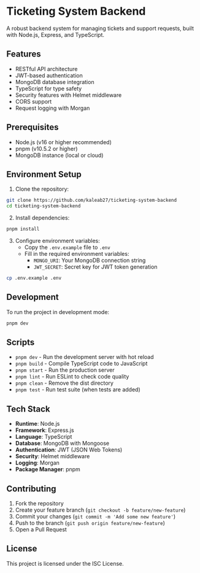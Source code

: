 # Ticketing System Backend

A robust backend system for managing tickets and support requests, built with Node.js, Express, and TypeScript.

## Features

- RESTful API architecture
- JWT-based authentication
- MongoDB database integration
- TypeScript for type safety
- Security features with Helmet middleware
- CORS support
- Request logging with Morgan

## Prerequisites

- Node.js (v16 or higher recommended)
- pnpm (v10.5.2 or higher)
- MongoDB instance (local or cloud)

## Environment Setup

1. Clone the repository:

```bash
git clone https://github.com/kaleab27/ticketing-system-backend
cd ticketing-system-backend
```

2. Install dependencies:

```bash
pnpm install
```

3. Configure environment variables:
   - Copy the `.env.example` file to `.env`
   - Fill in the required environment variables:
     - `MONGO_URI`: Your MongoDB connection string
     - `JWT_SECRET`: Secret key for JWT token generation

```bash
cp .env.example .env
```

## Development

To run the project in development mode:

```bash
pnpm dev
```

## Scripts

- `pnpm dev` - Run the development server with hot reload
- `pnpm build` - Compile TypeScript code to JavaScript
- `pnpm start` - Run the production server
- `pnpm lint` - Run ESLint to check code quality
- `pnpm clean` - Remove the dist directory
- `pnpm test` - Run test suite (when tests are added)

## Tech Stack

- **Runtime**: Node.js
- **Framework**: Express.js
- **Language**: TypeScript
- **Database**: MongoDB with Mongoose
- **Authentication**: JWT (JSON Web Tokens)
- **Security**: Helmet middleware
- **Logging**: Morgan
- **Package Manager**: pnpm

## Contributing

1. Fork the repository
2. Create your feature branch (`git checkout -b feature/new-feature`)
3. Commit your changes (`git commit -m 'Add some new feature'`)
4. Push to the branch (`git push origin feature/new-feature`)
5. Open a Pull Request

## License

This project is licensed under the ISC License.
